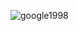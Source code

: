 ![google1998](https://github.com/KahramanEce/Google1998yili_Anasayfa_Tasarimi/assets/156085962/ace888dd-1177-450c-a51e-3d24ea6ea70a)

